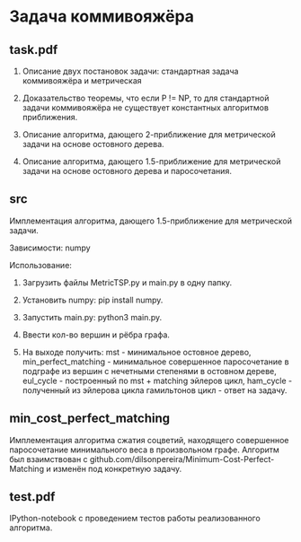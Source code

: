 # Задача коммивояжёра

## task.pdf

1) Описание двух постановок задачи: стандартная задача коммивояжёра и метрическая

2) Доказательство теоремы, что если P != NP, то для стандартной задачи коммивояжёра не существует константных алгоритмов приближения.

3) Описание алгоритма, дающего 2-приближение для метрической задачи на основе остовного дерева.

4) Описание алгоритма, дающего 1.5-приближение для метрической задачи на основе остовного дерева и паросочетания.

## src

Имплементация алгоритма, дающего 1.5-приближение для метрической задачи.

Зависимости: numpy

Использование: 

1) Загрузить файлы MetricTSP.py и main.py в одну папку.

2) Установить numpy: pip install numpy.

3) Запустить main.py: python3 main.py.

4) Ввести кол-во вершин и рёбра графа.

5) На выходе получить: mst - минимальное остовное дерево, min_perfect_matching - минимальное совершенное паросочетание в подграфе из вершин с нечетными степенями в остовном дереве, eul_cycle - построенный по mst + matching эйлеров цикл, ham_cycle - полученный из эйлерова цикла гамильтонов цикл - ответ на задачу.

## min_cost_perfect_matching

Имплементация алгоритма сжатия соцветий, находящего совершенное паросочетание минимального веса в произвольном графе. Алгоритм был взаимствован с github.com/dilsonpereira/Minimum-Cost-Perfect-Matching и изменён под конкретную задачу.

## test.pdf

IPython-notebook с проведением тестов работы реализованного алгоритма.
